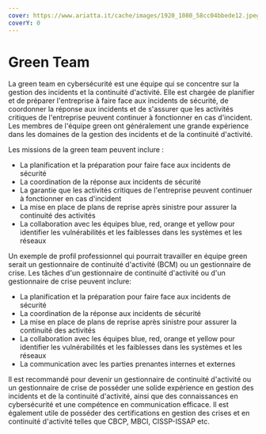 ```yaml
---
cover: https://www.ariatta.it/cache/images/1920_1080_58cc04bbede12.jpeg
coverY: 0
---
```


# Green Team

La green team en cybersécurité est une équipe qui se concentre sur la gestion des incidents et la continuité d'activité. Elle est chargée de planifier et de préparer l'entreprise à faire face aux incidents de sécurité, de coordonner la réponse aux incidents et de s'assurer que les activités critiques de l'entreprise peuvent continuer à fonctionner en cas d'incident. Les membres de l'équipe green ont généralement une grande expérience dans les domaines de la gestion des incidents et de la continuité d'activité.

Les missions de la green team peuvent inclure :

* La planification et la préparation pour faire face aux incidents de sécurité
* La coordination de la réponse aux incidents de sécurité
* La garantie que les activités critiques de l'entreprise peuvent continuer à fonctionner en cas d'incident
* La mise en place de plans de reprise après sinistre pour assurer la continuité des activités
* La collaboration avec les équipes blue, red, orange et yellow pour identifier les vulnérabilités et les faiblesses dans les systèmes et les réseaux

Un exemple de profil professionnel qui pourrait travailler en équipe green serait un gestionnaire de continuité d'activité (BCM) ou un gestionnaire de crise. Les tâches d'un gestionnaire de continuité d'activité ou d'un gestionnaire de crise peuvent inclure:

* La planification et la préparation pour faire face aux incidents de sécurité
* La coordination de la réponse aux incidents de sécurité
* La mise en place de plans de reprise après sinistre pour assurer la continuité des activités
* La collaboration avec les équipes blue, red, orange et yellow pour identifier les vulnérabilités et les faiblesses dans les systèmes et les réseaux
* La communication avec les parties prenantes internes et externes

Il est recommandé pour devenir un gestionnaire de continuité d'activité ou un gestionnaire de crise de posséder une solide expérience en gestion des incidents et de la continuité d'activité, ainsi que des connaissances en cybersécurité et une compétence en communication efficace. Il est également utile de posséder des certifications en gestion des crises et en continuité d'activité telles que CBCP, MBCI, CISSP-ISSAP etc.

